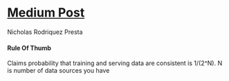 # [Medium Post ](https://medium.com/mercadolibre-tech/train-serving-skew-data-dependency-problems-8c200e326462)
Nicholas Rodriquez Presta

#### Rule Of Thumb
Claims probability that training and serving data are consistent is 1/(2^N). N is number of data sources you have

